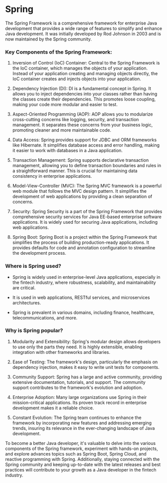 # Spring

The Spring Framework is a comprehensive framework for enterprise Java development that provides
a wide range of features to simplify and enhance Java development. It was initially developed
by Rod Johnson in 2003 and is now maintained by the Spring community.

### Key Components of the Spring Framework:

1. Inversion of Control (IoC) Container:
Central to the Spring Framework is the IoC container, which manages the objects of your
application. Instead of your application creating and managing objects directly, the IoC
container creates and injects objects into your application.

2. Dependency Injection (DI):
DI is a fundamental concept in Spring. It allows you to inject dependencies into your classes
rather than having the classes create their dependencies. This promotes loose coupling,
making your code more modular and easier to test.

3. Aspect-Oriented Programming (AOP):
AOP allows you to modularize cross-cutting concerns like logging, security, and transaction
management. It separates these concerns from your business logic, promoting cleaner and more
maintainable code.

4. Data Access:
Spring provides support for JDBC and ORM frameworks like Hibernate. It simplifies database
access and error handling, making it easier to work with databases in a Java application.

5. Transaction Management:
Spring supports declarative transaction management, allowing you to define transaction
boundaries and rules in a straightforward manner. This is crucial for maintaining data
consistency in enterprise applications.

6. Model-View-Controller (MVC):
The Spring MVC framework is a powerful web module that follows the MVC design pattern. It
simplifies the development of web applications by providing a clean separation of concerns.

7. Security:
Spring Security is a part of the Spring Framework that provides comprehensive security
services for Java EE-based enterprise software applications. It is widely used for securing
Java applications, including web applications.

8. Spring Boot:
Spring Boot is a project within the Spring Framework that simplifies the process of building
production-ready applications. It provides defaults for code and annotation configuration to
streamline the development process.

### Where is Spring used?

- Spring is widely used in enterprise-level Java applications, especially in the fintech
industry, where robustness, scalability, and maintainability are critical.

- It is used in web applications, RESTful services, and microservices architectures.

- Spring is prevalent in various domains, including finance, healthcare, telecommunications,
and more.

### Why is Spring popular?

1. Modularity and Extensibility:
Spring's modular design allows developers to use only the parts they need. It is highly
extensible, enabling integration with other frameworks and libraries.

2. Ease of Testing:
The framework's design, particularly the emphasis on dependency injection, makes it easy to
write unit tests for components.

3. Community Support:
Spring has a large and active community, providing extensive documentation, tutorials, and
support. The community support contributes to the framework's evolution and adoption.

4. Enterprise Adoption:
Many large organizations use Spring in their mission-critical applications. Its proven track
record in enterprise development makes it a reliable choice.

5. Constant Evolution:
The Spring team continues to enhance the framework by incorporating new features and
addressing emerging trends, insuring its relevance in the ever-changing landscape of Java
development.

To become a better Java developer, it's valuable to delve into the various components of the
Spring framework, experiment with hands-on projects, and explore advances topics such as
Spring Boot, Spring Cloud, and reactive programming with Spring. Additionally, staying
connected with the Spring community and keeping up-to-date with the latest releases and best
practices will contribute to your growth as a Java developer in the fintech industry.
